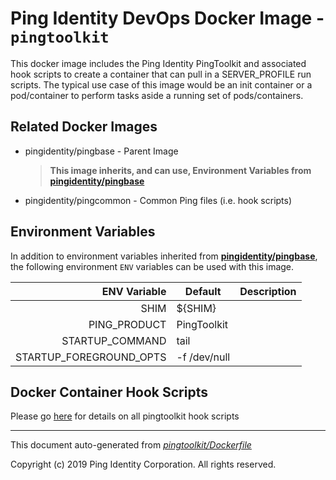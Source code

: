 
# Ping Identity DevOps Docker Image - `pingtoolkit`

This docker image includes the Ping Identity PingToolkit 
and associated hook scripts to create a container that can pull in a SERVER_PROFILE 
run scripts.  The typical use case of this image would be an init container or a pod/container
to perform tasks aside a running set of pods/containers.

## Related Docker Images
- pingidentity/pingbase - Parent Image
	>**This image inherits, and can use, Environment Variables from [pingidentity/pingbase](https://pingidentity-devops.gitbook.io/devops/docker-images/pingbase)**
- pingidentity/pingcommon - Common Ping files (i.e. hook scripts)

## Environment Variables
In addition to environment variables inherited from **[pingidentity/pingbase](https://pingidentity-devops.gitbook.io/devops/docker-images/pingbase)**,
the following environment `ENV` variables can be used with 
this image. 

| ENV Variable  | Default     | Description
| ------------: | ----------- | ---------------------------------
| SHIM  | ${SHIM}  | 
| PING_PRODUCT  | PingToolkit  | 
| STARTUP_COMMAND  | tail  | 
| STARTUP_FOREGROUND_OPTS  | -f /dev/null  | 
## Docker Container Hook Scripts
Please go [here](https://github.com/pingidentity/pingidentity-devops-getting-started/tree/master/docs/docker-images/pingtoolkit/hooks/README.md) for details on all pingtoolkit hook scripts

---
This document auto-generated from _[pingtoolkit/Dockerfile](https://github.com/pingidentity/pingidentity-docker-builds/blob/master/pingtoolkit/Dockerfile)_

Copyright (c)  2019 Ping Identity Corporation. All rights reserved.
